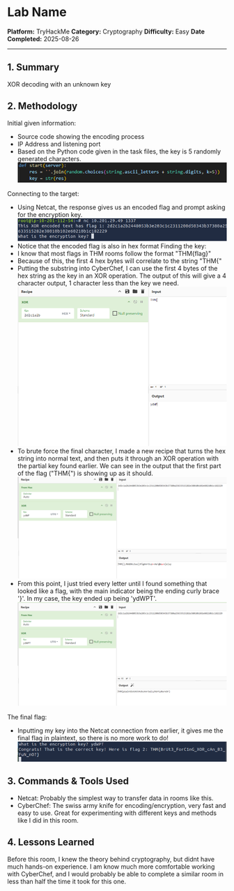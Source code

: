 # Lab Name

**Platform:** TryHackMe 
**Category:** Cryptography 
**Difficulty:** Easy
**Date Completed:** 2025-08-26  

---

## 1. Summary
XOR decoding with an unknown key

## 2. Methodology
Initial given information:
- Source code showing the encoding process
- IP Address and listening port
- Based on the Python code given in the task files, the key is 5 randomly generated characters.
![Source code](screenshots/sourcecode.png)

Connecting to the target:
- Using Netcat, the response gives us an encoded flag and prompt asking for the encryption key.
![Nettcat connection](screenshots/nc-connection.png)
- Notice that the encoded flag is also in hex format
Finding the key:
- I know that most flags in THM rooms follow the format "THM{flag}"
- Because of this, the first 4 hex bytes will correlate to the string "THM{"
- Putting the substring into CyberChef, I can use the first 4 bytes of the hex string as the key in an XOR operation. The output of this will give a 4 character output, 1 character less than the key we need.
![CyberChef](screenshots/thminput.png)
- To brute force the final character, I made a new recipe that turns the hex string into normal text, and then puts it through an XOR operation with the partial key found earlier. We can see in the output that the first part of the flag ("THM{") is showing up as it should.
![CyberChef](screenshots/recipe.png)
- From this point, I just tried every letter until I found something that looked like a flag, with the main indicator being the ending curly brace '}'. In my case, the key ended up being 'ydWPT'.
![First flag and key](screenshots/flag1.png)

The final flag:
- Inputting my key into the Netcat connection from earlier, it gives me the final flag in plaintext, so there is no more work to do!
![Final flag](screenshots/flag2.png)


## 3. Commands & Tools Used
- Netcat: Probably the simplest way to transfer data in rooms like this.
- CyberChef: The swiss army knife for encoding/encryption, very fast and easy to use. Great for experimenting with different keys and methods like I did in this room.

## 4. Lessons Learned
Before this room, I knew the theory behind cryptography, but didnt have much hands-on experience. I am know much more comfortable working with CyberChef, and I would probably be able to complete a similar room in less than half the time it took for this one.

